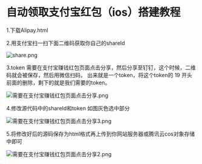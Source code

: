 # 自动领取支付宝红包（ios）搭建教程
1.下载Alipay.html 

2.用支付宝扫一扫下面二维码获取你自己的shareId

![share.png](https://vip2.loli.io/2022/09/26/LtVNHdh5A16aFOu.png)

3.token 需要在支付宝赚钱红包页面点击分享，然后分享至钉钉，这个时候，二维码就会被保存，然后用微信扫码，
出来就是一个token，将这个token的 19 开头前面的删除，剩下的就是我们需要的token。

![需要在支付宝赚钱红包页面点击分享.png](https://vip2.loli.io/2022/09/26/H1PUsYuizWpF6Jg.png)

4.修改源代码中的shareId和token 如图灰色选中部分
 
 ![需要在支付宝赚钱红包页面点击分享3.png](https://vip2.loli.io/2022/09/26/Vt95PQgsEyWpxLH.png)

5.将修改好后的源码保存为html格式再上传到你网站服务器或腾讯云cos对象存储中即可

![需要在支付宝赚钱红包页面点击分享2.png](https://vip2.loli.io/2022/09/26/KjX2dIHDkrOBgFN.png)
